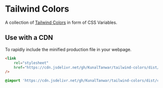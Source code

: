 # Tailwind Colors

A collection of [Tailwind Colors](https://tailwindcss.com/docs/customizing-colors) in form of CSS Variables.

## Use with a CDN

To rapidly include the minified production file in your webpage.

```html
<link
    rel="stylesheet"
    href="https://cdn.jsdelivr.net/gh/KunalTanwar/tailwind-colors/dist/css/colors.min.css"
/>
```

```css
@import 'https://cdn.jsdelivr.net/gh/KunalTanwar/tailwind-colors/dist/css/colors.min.css';
```
